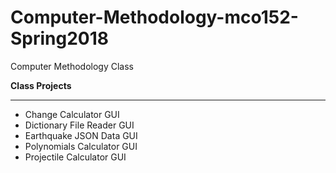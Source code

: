 # Computer-Methodology-mco152-Spring2018
Computer Methodology Class

**Class Projects**
***
* Change Calculator GUI
* Dictionary File Reader GUI
* Earthquake JSON Data GUI
* Polynomials Calculator GUI
* Projectile Calculator GUI
